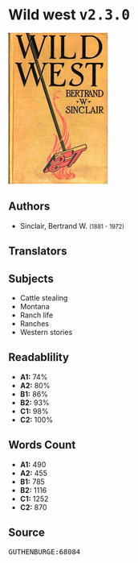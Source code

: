 # Wild west <kbd>v2.3.0</kbd>

![](./cover.medium.jpg "")

## Authors


 - Sinclair, Bertrand W. <small>(1881 - 1972)</small>

## Translators



## Subjects


 - Cattle stealing
 - Montana
 - Ranch life
 - Ranches
 - Western stories

## Readablility


 - **A1:** 74%
 - **A2:** 80%
 - **B1:** 86%
 - **B2:** 93%
 - **C1:** 98%
 - **C2:** 100%

## Words Count


 - **A1:** 490
 - **A2:** 455
 - **B1:** 785
 - **B2:** 1116
 - **C1:** 1252
 - **C2:** 870

## Source


<kbd>GUTHENBURGE:68084</kbd>
